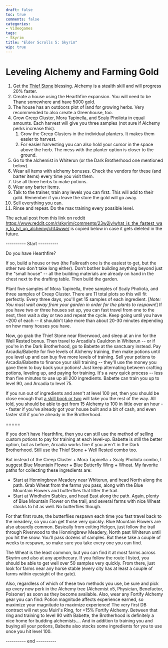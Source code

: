 ```yaml
---
draft: false
toc: true
comments: false
categories:
- Videogames
tags:
- Skyrim
title: "Elder Scrolls 5: Skyrim"
wip: true
---
```


# Leveling Alchemy and Farming Gold

1. Get the [Thief Stone][thief-stone] blessing. Alchemy is a stealth skill and
   will progress 20% faster.
2. Create a house using the Hearthfire expansion. You will need to be Thane
   somewhere and have 5000 gold.
3. The house has an outdoors plot of land for growing herbs. Very recommended to
   also create a Greenhouse, too.
4. Grow Creep Cluster, Mora Tapinella, and Scaly Pholiota in equal amounts. Each
   harvest will give you three samples (not sure if Alchemy perks increase
   this).
    1. Grow the Creep Clusters in the individual planters. It makes them easier
       to harvest.
    2. For easier harvesting you can also hold your cursor in the space above
       the herb. The mess with the planter option is closer to the ground.
5. Go to the alchemist in Whiterun (or the Dark Brotherhood one mentioned below).
6. Wear all items with alchemy bonuses. Check the vendors for these (and barter
   items) every time you visit them.
7. Use all three herbs to make potions.
8. Wear any barter items.
9. Talk to the trainer, train any levels you can first. This will add to their
   gold. Remember if you leave the store the gold will go away.
10. Sell everything you can.
11. Rinse and repeat. Do the max training every possible level.

[thief-stone]: https://en.uesp.net/wiki/Skyrim:Standing_Stone

The actual post from this link on reddit
https://www.reddit.com/r/skyrim/comments/23w2jy/what_is_the_fastest_way_to_lvl_up_alchemy/ch14wwe/
is copied below in case it gets deleted in the future.

---------- Start ----------

Do you have Hearthfire?

If so, build a house or two (the Falkreath one is the easiest to get, but the
other two don't take long either). Don't bother building anything beyond just
the "small house" -- all the building materials are already on hand in the chest
next to the drafting table. Then build the garden.

Plant five samples of Mora Tapinella, three samples of Scaly Pholiota, and three
samples of Creep Cluster. There are 11 total plots so this will fit perfectly.
Every three days, you'll get 15 samples of each ingredient. [*Note: You must
wait away from your garden in order for the plants to respawn!*] If you have two
or three houses set up, you can fast travel from one to the next, then wait a
day or two and repeat the cycle. Keep going until you have ~200 of each -- it
shouldn't take more than about 20-30 minutes depending on how many houses you
have.

Now, go grab the Thief Stone near Riverwood, and sleep at an inn for the Well
Rested bonus. Then travel to Arcadia's Cauldron in Whiterun -- or if you're in
the Dark Brotherhood, go to Babette at the sanctuary instead. Pay
Arcadia/Babette for five levels of Alchemy training, then make potions until you
level up and can buy five more levels of training. Sell your potions to
Arcadia/Babette to finance your skill training -- they'll use the money you gave
them to buy back your potions! Just keep alternating between crafting potions,
leveling up, and paying for training. It's a *very* quick process -- less than
five minutes to use up all 200 ingredients. Babette can train you up to level
90, and Arcadia to level 75.

If you run out of ingredients and aren't at level 100 yet, then you should be
close enough that [a skill book or
two](http://www.uesp.net/wiki/Skyrim:Skill_Books) will take you the rest of the
way. All told, you should be able to get from 15 Alchemy to 100 in little over
an hour -- faster if you've already got your house built and a bit of cash, and
even faster still if you're already in the Brotherhood.

=====

If you don't have Hearthfire, then you can still use the method of selling
custom potions to pay for training at each level-up. Babette is still the better
option, but as before, Arcadia works fine if you aren't in the Dark Brotherhood.
Still use the Thief Stone + Well Rested combo too.

But instead of the Creep Cluster + Mora Tapinella + Scaly Pholiota combo, I
suggest Blue Mountain Flower + Blue Butterfly Wing + Wheat. My favorite paths
for collecting these ingredients are:

* Start at Honningbrew Meadery near Whiterun, and head North along the path.
  Grab Wheat from the farms you pass, along with the Blue Mountain Flowers and
  butterflies that litter the trail.
* Start at Windhelm Stables, and head East along the path. Again, plenty of Blue
  Mountain Flower on the trail, and several farms with nice Wheat stocks to hit
  as well. No butterflies though.

For that first route, the butterflies respawn each time you fast travel back to
the meadery, so you can get those very quickly. Blue Mountain Flowers are also
absurdly common. Basically from exiting Helgen, just follow the trail through
Riverwood to the Honningbrew Meadery, North past Whiterun until you hit the
snow. You'll pass dozens of samples. But these take a couple of weeks to
respawn, so make sure you take every one you can find.

The Wheat is the least common, but you can find it at most farms across Skyrim
and also at any apothecary. If you follow the route I listed, you should be able
to get well over 50 samples very quickly. From there, just look for farms near
any horse stable (every city has at least a couple of farms within eyesight of
the gate).

Also, regardless of which of these two methods you use, be sure and pick up
every new perk in the Alchemy tree (Alchemist x5, Physician, Benefactor,
Poisoner) as soon as they become available. Also, wear any Fortify Alchemy gear
you can find: Potion magnitude affects experience earned, so maximize your
magnitude to maximize experience! The very first DB contract will net you
Muiri's Ring, for +15% Fortify Alchemy. Between that ring and training to level
90 with Babette, the Brotherhood is definitely a nice home for budding
alchemists.... And in addition to training you and buying all your potions,
Babette also stocks some ingredients for you to use once you hit level 100.

---------- end ----------
